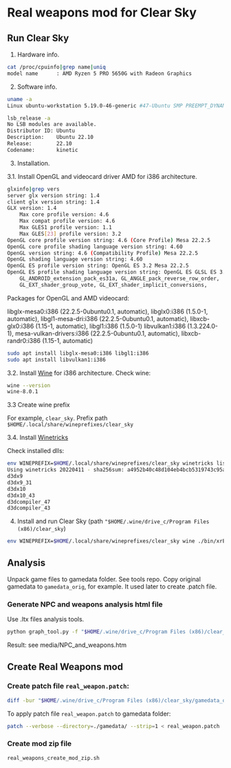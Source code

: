 # Real weapons mod for Clear Sky

## Run Clear Sky

1. Hardware info.
```sh
cat /proc/cpuinfo|grep name|uniq
model name      : AMD Ryzen 5 PRO 5650G with Radeon Graphics
```

2. Software info.
```sh
uname -a
Linux ubuntu-workstation 5.19.0-46-generic #47-Ubuntu SMP PREEMPT_DYNAMIC Fri Jun 16 13:30:11 UTC 2023 x86_64 x86_64 x86_64 GNU/Linux

lsb_release -a
No LSB modules are available.
Distributor ID: Ubuntu
Description:    Ubuntu 22.10
Release:        22.10
Codename:       kinetic
```

3. Installation.

3.1. Install OpenGL and videocard driver AMD for i386 architecture.
```sh
glxinfo|grep vers
server glx version string: 1.4
client glx version string: 1.4
GLX version: 1.4
    Max core profile version: 4.6
    Max compat profile version: 4.6
    Max GLES1 profile version: 1.1
    Max GLES[23] profile version: 3.2
OpenGL core profile version string: 4.6 (Core Profile) Mesa 22.2.5
OpenGL core profile shading language version string: 4.60
OpenGL version string: 4.6 (Compatibility Profile) Mesa 22.2.5
OpenGL shading language version string: 4.60
OpenGL ES profile version string: OpenGL ES 3.2 Mesa 22.2.5
OpenGL ES profile shading language version string: OpenGL ES GLSL ES 3.20
    GL_ANDROID_extension_pack_es31a, GL_ANGLE_pack_reverse_row_order,
    GL_EXT_shader_group_vote, GL_EXT_shader_implicit_conversions,
```
Packages for OpenGL and AMD videocard:

libglx-mesa0:i386 (22.2.5-0ubuntu0.1, automatic), libglx0:i386 (1.5.0-1, automatic), libgl1-mesa-dri:i386 (22.2.5-0ubuntu0.1, automatic), libxcb-glx0:i386 (1.15-1, automatic), libgl1:i386 (1.5.0-1)
libvulkan1:i386 (1.3.224.0-1), mesa-vulkan-drivers:i386 (22.2.5-0ubuntu0.1, automatic), libxcb-randr0:i386 (1.15-1, automatic)
```sh
sudo apt install libglx-mesa0:i386 libgl1:i386
sudo apt install libvulkan1:i386
```
3.2. Install [Wine](https://wiki.winehq.org/Ubuntu) for i386 architecture. Check wine:
```sh
wine --version
wine-8.0.1
```
3.3 Create wine prefix

For example, `clear_sky`. Prefix path `$HOME/.local/share/wineprefixes/clear_sky`

3.4. Install [Winetricks](https://wiki.winehq.org/Winetricks)

Check installed dlls:
```sh
env WINEPREFIX=$HOME/.local/share/wineprefixes/clear_sky winetricks list-installed
Using winetricks 20220411 - sha256sum: a4952b40c48d104eb4bcb5319743c95ae68b404661957a134974ae4e1dc79b34 with wine-8.0.1 and WINEARCH=win32
d3dx9
d3dx9_31
d3dx10
d3dx10_43
d3dcompiler_47
d3dcompiler_43
```
4. Install and run Clear Sky (path `"$HOME/.wine/drive_c/Program Files (x86)/clear_sky`)
```sh
env WINEPREFIX=$HOME/.local/share/wineprefixes/clear_sky wine ./bin/xrEngine.exe
```

## Analysis

Unpack game files to gamedata folder. See tools repo.
Copy original gamedata to `gamedata_orig`, for example. It used later to create .patch file.

### Generate NPC and weapons analysis html file
Use .ltx files analysis tools.
```sh
python graph_tool.py -f "$HOME/.wine/drive_c/Program Files (x86)/clear_sky/gamedata" --head "NPC and weapons" > NPC_and_weapons.htm
```
Result: see media/NPC_and_weapons.htm

## Create Real Weapons mod

### Create patch file `real_weapon.patch`:
```sh
diff -bur "$HOME/.wine/drive_c/Program Files (x86)/clear_sky/gamedata_orig" "$HOME/.wine/drive_c/Program Files (x86)/clear_sky/gamedata" > real_weapon.patch
```

To apply patch file `real_weapon.patch` to gamedata folder:
```sh
patch --verbose --directory=./gamedata/ --strip=1 < real_weapon.patch
```

### Create mod zip file
```sh
real_weapons_create_mod_zip.sh
```
